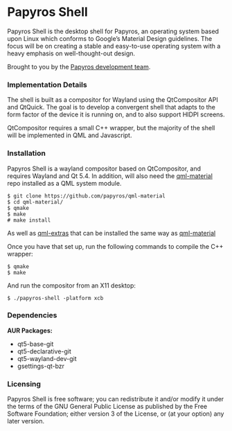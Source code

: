 Papyros Shell
============

Papyros Shell is the desktop shell for Papyros, an operating system based upon Linux which conforms to Google’s Material Design guidelines. The focus will be on creating a stable and easy-to-use operating system with a heavy emphasis on well-thought-out design.

Brought to you by the [Papyros development team](https://github.com/papyros/papyros-shell/graphs/contributors).

### Implementation Details ###

The shell is built as a compositor for Wayland using the QtCompositor API and QtQuick. The goal is to develop a convergent shell that adapts to the form factor of the device it is running on, and to also support HIDPI screens.

QtCompositor requires a small C++ wrapper, but the majority of the shell will be implemented in QML and Javascript.

### Installation ###

Papyros Shell is a wayland compositor based on QtCompositor, and requires Wayland and Qt 5.4. In addition, will also need the [qml-material](https://github.com/papyros/qml-material) repo installed as a QML system module.

	$ git clone https://github.com/papyros/qml-material
	$ cd qml-material/
	$ qmake
	$ make
	# make install

As well as [qml-extras](https://github.com/papyros/qml-extras) that can be installed the same way as [qml-material](https://github.com/papyros/qml-material)

Once you have that set up, run the following commands to compile the C++ wrapper:

    $ qmake
    $ make

And run the compositor from an X11 desktop:

    $ ./papyros-shell -platform xcb

### Dependencies ###

**AUR Packages:**

 * qt5-base-git
 * qt5-declarative-git
 * qt5-wayland-dev-git
 * gsettings-qt-bzr

### Licensing ###

Papyros Shell is free software; you can redistribute it and/or modify it under the terms of the GNU General Public License as published by the Free Software Foundation; either version 3 of the License, or (at your option) any later version.
